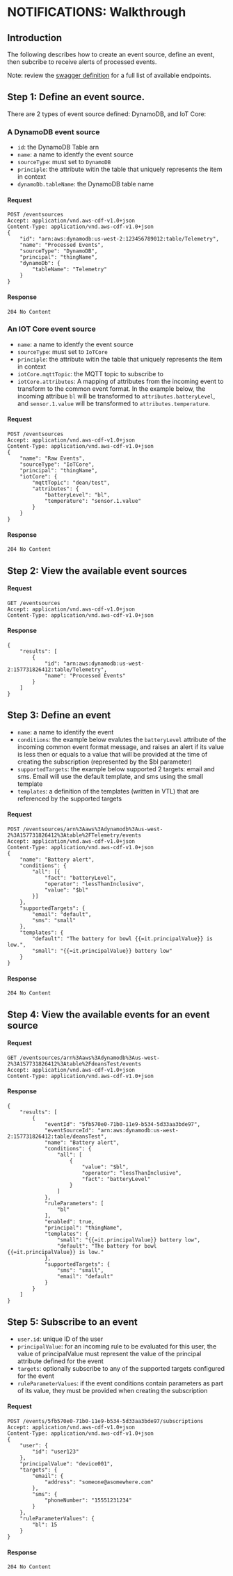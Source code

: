 # NOTIFICATIONS: Walkthrough

## Introduction

The following describes how to create an event source, define an event, then subcribe to receive alerts of processed events.

Note:  review the [swagger definition](events-processor-swagger.md) for a full list of available endpoints.

## Step 1:  Define an event source.

There are 2 types of event source defined:  DynamoDB, and IoT Core:

### A DynamoDB event source

- `id`: the DynamoDB Table arn
- `name`: a name to identfy the event source
- `sourceType`: must set to `DynamoDB`
- `principle`: the attribute witin the table that uniquely represents the item in context
- `dynamoDb.tableName`: the DynamoDB table name

#### Request
```
POST /eventsources
Accept: application/vnd.aws-cdf-v1.0+json
Content-Type: application/vnd.aws-cdf-v1.0+json
{
	"id": "arn:aws:dynamodb:us-west-2:123456789012:table/Telemetry",
	"name": "Processed Events",
    "sourceType": "DynamoDB",
    "principal": "thingName",
    "dynamoDb": {
    	"tableName": "Telemetry"
    }
}
```

#### Response
`204 No Content`

### An IOT Core event source

- `name`: a name to identfy the event source
- `sourceType`: must set to `IoTCore`
- `principle`: the attribute witin the table that uniquely represents the item in context
- `iotCore.mqttTopic`: the MQTT topic to subscribe to
- `iotCore.attributes`: A mapping of attributes from the incoming event to transform to the common event format.  In the example below, the incoming attribue `bl` will be transformed to `attributes.batteryLevel`, and `sensor.1.value` will be transformed to `attributes.temperature`.


#### Request
```
POST /eventsources
Accept: application/vnd.aws-cdf-v1.0+json
Content-Type: application/vnd.aws-cdf-v1.0+json
{
	"name": "Raw Events",
    "sourceType": "IoTCore",
    "principal": "thingName",
    "iotCore": {
    	"mqttTopic": "dean/test",
    	"attributes": {
    		"batteryLevel": "bl",
    		"temperature": "sensor.1.value"
    	}
    }
}
```

#### Response
`204 No Content`

## Step 2:  View the available event sources

#### Request
```
GET /eventsources
Accept: application/vnd.aws-cdf-v1.0+json
Content-Type: application/vnd.aws-cdf-v1.0+json
```

#### Response
```
{
    "results": [
        {
            "id": "arn:aws:dynamodb:us-west-2:157731826412:table/Telemetry",
            "name": "Processed Events"
        }
    ]
}
```

## Step 3:  Define an event

- `name`: a name to identify the event
- `conditions`: the example below evalutes the `batteryLevel` attribute of the incoming common event format message, and raises an alert if its value is less then or equals to a value that will be provided at the time of creating the subscription (represented by the $bl parameter)
- `supportedTargets`: the example below supported 2 targets: email and sms.  Email will use the default template, and sms using the small template
- `templates`: a definition of the templates (written in VTL) that are referenced by the supported targets


#### Request
```
POST /eventsources/arn%3Aaws%3Adynamodb%3Aus-west-2%3A157731826412%3Atable%2FTelemetry/events
Accept: application/vnd.aws-cdf-v1.0+json
Content-Type: application/vnd.aws-cdf-v1.0+json
{
    "name": "Battery alert",
    "conditions": {
    	"all": [{
    		"fact": "batteryLevel",
    		"operator": "lessThanInclusive",
    		"value": "$bl"
    	}]
    },
	"supportedTargets": {
		"email": "default",
		"sms": "small"
	},
    "templates": {
    	"default": "The battery for bowl {{=it.principalValue}} is low.",
    	"small": "{{=it.principalValue}} battery low"
	}
}
```

#### Response
`204 No Content`

## Step 4:  View the available events for an event source

#### Request
```
GET /eventsources/arn%3Aaws%3Adynamodb%3Aus-west-2%3A157731826412%3Atable%2FdeansTest/events
Accept: application/vnd.aws-cdf-v1.0+json
Content-Type: application/vnd.aws-cdf-v1.0+json
```

#### Response
```
{
    "results": [
        {
            "eventId": "5fb570e0-71b0-11e9-b534-5d33aa3bde97",
            "eventSourceId": "arn:aws:dynamodb:us-west-2:157731826412:table/deansTest",
            "name": "Battery alert",
            "conditions": {
                "all": [
                    {
                        "value": "$bl",
                        "operator": "lessThanInclusive",
                        "fact": "batteryLevel"
                    }
                ]
            },
            "ruleParameters": [
                "bl"
            ],
            "enabled": true,
            "principal": "thingName",
            "templates": {
                "small": "{{=it.principalValue}} battery low",
                "default": "The battery for bowl {{=it.principalValue}} is low."
            },
            "supportedTargets": {
                "sms": "small",
                "email": "default"
            }
        }
    ]
}
```

## Step 5:  Subscribe to an event

- `user.id`: unique ID of the user
- `principalValue`: for an incoming rule to be evaluated for this user, the value of principalValue must represent the value of the principal attribute defined for the event
- `targets`: optionally subscribe to any of the supported targets configured for the event
- `ruleParameterValues`: if the event conditions contain parameters as part of its value, they must be provided when creating the subscription

#### Request
```
POST /events/5fb570e0-71b0-11e9-b534-5d33aa3bde97/subscriptions
Accept: application/vnd.aws-cdf-v1.0+json
Content-Type: application/vnd.aws-cdf-v1.0+json
{
	"user": {
		"id": "user123"
	},
	"principalValue": "device001",
    "targets": {
    	"email": {
    		"address": "someone@asomewhere.com"
		},
		"sms": {
			"phoneNumber": "15551231234"
		}
	},
	"ruleParameterValues": {
		"bl": 15
	}
}
```


#### Response
`204 No Content`